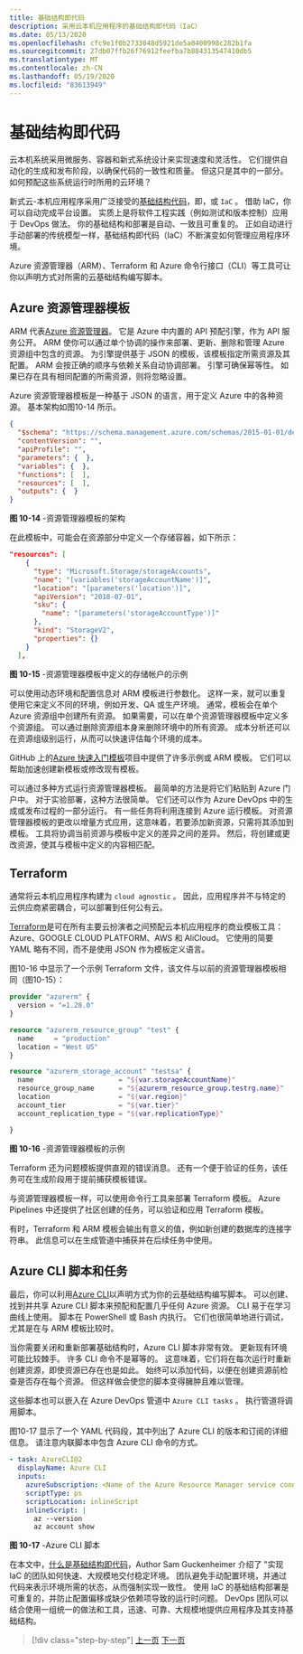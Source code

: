 ```yaml
---
title: 基础结构即代码
description: 采用云本机应用程序的基础结构即代码（IaC）
ms.date: 05/13/2020
ms.openlocfilehash: cfc9e1f0b2733048d5921de5a0400998c282b1fa
ms.sourcegitcommit: 27db07ffb26f76912feefba7b884313547410db5
ms.translationtype: MT
ms.contentlocale: zh-CN
ms.lasthandoff: 05/19/2020
ms.locfileid: "83613949"
---
```

# <a name="infrastructure-as-code"></a>基础结构即代码

云本机系统采用微服务、容器和新式系统设计来实现速度和灵活性。 它们提供自动化的生成和发布阶段，以确保代码的一致性和质量。 但这只是其中的一部分。 如何预配这些系统运行时所用的云环境？

新式云-本机应用程序采用广泛接受的[基础结构代码](https://docs.microsoft.com/azure/devops/learn/what-is-infrastructure-as-code)，即，或 `IaC` 。  借助 IaC，你可以自动完成平台设置。 实质上是将软件工程实践（例如测试和版本控制）应用于 DevOps 做法。 你的基础结构和部署是自动、一致且可重复的。 正如自动进行手动部署的传统模型一样，基础结构即代码（IaC）不断演变如何管理应用程序环境。

Azure 资源管理器（ARM）、Terraform 和 Azure 命令行接口（CLI）等工具可让你以声明方式对所需的云基础结构编写脚本。

## <a name="azure-resource-manager-templates"></a>Azure 资源管理器模板

ARM 代表[Azure 资源管理器](https://azure.microsoft.com/documentation/articles/resource-group-overview/)。 它是 Azure 中内置的 API 预配引擎，作为 API 服务公开。 ARM 使你可以通过单个协调的操作来部署、更新、删除和管理 Azure 资源组中包含的资源。 为引擎提供基于 JSON 的模板，该模板指定所需资源及其配置。 ARM 会按正确的顺序与依赖关系自动协调部署。 引擎可确保幂等性。 如果已存在具有相同配置的所需资源，则将忽略设置。

Azure 资源管理器模板是一种基于 JSON 的语言，用于定义 Azure 中的各种资源。 基本架构如图10-14 所示。

```json
{
  "$schema": "https://schema.management.azure.com/schemas/2015-01-01/deploymentTemplate.json#",
  "contentVersion": "",
  "apiProfile": "",
  "parameters": {  },
  "variables": {  },
  "functions": [  ],
  "resources": [  ],
  "outputs": {  }
}
```

**图 10-14** -资源管理器模板的架构

在此模板中，可能会在资源部分中定义一个存储容器，如下所示：

```json
"resources": [
    {
      "type": "Microsoft.Storage/storageAccounts",
      "name": "[variables('storageAccountName')]",
      "location": "[parameters('location')]",
      "apiVersion": "2018-07-01",
      "sku": {
        "name": "[parameters('storageAccountType')]"
      },
      "kind": "StorageV2",
      "properties": {}
    }
  ],
```

**图 10-15** -资源管理器模板中定义的存储帐户的示例

可以使用动态环境和配置信息对 ARM 模板进行参数化。 这样一来，就可以重复使用它来定义不同的环境，例如开发、QA 或生产环境。 通常，模板会在单个 Azure 资源组中创建所有资源。 如果需要，可以在单个资源管理器模板中定义多个资源组。 可以通过删除资源组本身来删除环境中的所有资源。 成本分析还可以在资源组级别运行，从而可以快速评估每个环境的成本。

GitHub 上的[Azure 快速入门模板](https://github.com/Azure/azure-quickstart-templates)项目中提供了许多示例或 ARM 模板。 它们可以帮助加速创建新模板或修改现有模板。

可以通过多种方式运行资源管理器模板。 最简单的方法是将它们粘贴到 Azure 门户中。 对于实验部署，这种方法很简单。 它们还可以作为 Azure DevOps 中的生成或发布过程的一部分运行。 有一些任务将利用连接到 Azure 运行模板。 对资源管理器模板的更改以增量方式应用，这意味着，若要添加新资源，只需将其添加到模板。 工具将协调当前资源与模板中定义的差异之间的差异。 然后，将创建或更改资源，使其与模板中定义的内容相匹配。  

## <a name="terraform"></a>Terraform

通常将云本机应用程序构建为 `cloud agnostic` 。 因此，应用程序并不与特定的云供应商紧密耦合，可以部署到任何公有云。

[Terraform](https://www.terraform.io/)是可在所有主要云扮演者之间预配云本机应用程序的商业模板工具： Azure、GOOGLE CLOUD PLATFORM、AWS 和 AliCloud。 它使用的简要 YAML 略有不同，而不是使用 JSON 作为模板定义语言。

图10-16 中显示了一个示例 Terraform 文件，该文件与以前的资源管理器模板相同（图10-15）：

```terraform
provider "azurerm" {
  version = "=1.28.0"
}

resource "azurerm_resource_group" "test" {
  name     = "production"
  location = "West US"
}

resource "azurerm_storage_account" "testsa" {
  name                     = "${var.storageAccountName}"
  resource_group_name      = "${azurerm_resource_group.testrg.name}"
  location                 = "${var.region}"
  account_tier             = "${var.tier}"
  account_replication_type = "${var.replicationType}"

}
```

**图 10-16** -资源管理器模板的示例

Terraform 还为问题模板提供直观的错误消息。 还有一个便于验证的任务，该任务可在生成阶段用于提前捕获模板错误。

与资源管理器模板一样，可以使用命令行工具来部署 Terraform 模板。 Azure Pipelines 中还提供了社区创建的任务，可以验证和应用 Terraform 模板。

有时，Terraform 和 ARM 模板会输出有意义的值，例如新创建的数据库的连接字符串。 此信息可以在生成管道中捕获并在后续任务中使用。

## <a name="azure-cli-scripts-and-tasks"></a>Azure CLI 脚本和任务

最后，你可以利用[Azure CLI](https://docs.microsoft.com/cli/azure/)以声明方式为你的云基础结构编写脚本。 可以创建、找到并共享 Azure CLI 脚本来预配和配置几乎任何 Azure 资源。 CLI 易于在学习曲线上使用。 脚本在 PowerShell 或 Bash 内执行。 它们也很简单地进行调试，尤其是在与 ARM 模板比较时。

当你需要关闭和重新部署基础结构时，Azure CLI 脚本非常有效。 更新现有环境可能比较棘手。 许多 CLI 命令不是幂等的。 这意味着，它们将在每次运行时重新创建资源，即使资源已存在也是如此。 始终可以添加代码，以便在创建资源前检查是否存在每个资源。 但这样做会使您的脚本变得臃肿且难以管理。

这些脚本也可以嵌入在 Azure DevOps 管道中 `Azure CLI tasks` 。 执行管道将调用脚本。

图10-17 显示了一个 YAML 代码段，其中列出了 Azure CLI 的版本和订阅的详细信息。 请注意内联脚本中包含 Azure CLI 命令的方式。

```yaml
- task: AzureCLI@2
  displayName: Azure CLI
  inputs:
    azureSubscription: <Name of the Azure Resource Manager service connection>
    scriptType: ps
    scriptLocation: inlineScript
    inlineScript: |
      az --version
      az account show
```

**图 10-17** -Azure CLI 脚本

在本文中，[什么是基础结构即代码](https://docs.microsoft.com/azure/devops/learn/what-is-infrastructure-as-code)，Author Sam Guckenheimer 介绍了 "实现 IaC 的团队如何快速、大规模地交付稳定环境。 团队避免手动配置环境，并通过代码来表示环境所需的状态，从而强制实现一致性。 使用 IaC 的基础结构部署是可重复的，并防止配置偏移或缺少依赖项导致的运行时问题。 DevOps 团队可以结合使用一组统一的做法和工具，迅速、可靠、大规模地提供应用程序及其支持基础结构。

>[!div class="step-by-step"]
>[上一页](feature-flags.md)
>[下一页](application-bundles.md)
